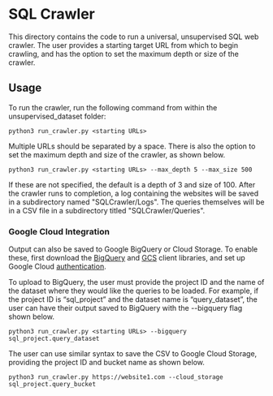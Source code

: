 # SQL Crawler

This directory contains the code to run a universal, unsupervised SQL web crawler. The user provides a starting target URL from which to begin crawling, and has the option to set the maximum depth or size of the crawler.

## Usage
To run the crawler, run the following command from within the unsupervised_dataset folder:

```
python3 run_crawler.py <starting URLs>
```
Multiple URLs should be separated by a space. There is also the option to set the maximum depth and size of the crawler, as shown below.

```
python3 run_crawler.py <starting URLs> --max_depth 5 --max_size 500
```
If these are not specified, the default is a depth of 3 and size of 100. After the crawler runs to completion, a log containing the websites will be saved in a subdirectory named "SQLCrawler/Logs". The queries themselves will be in a CSV file in a subdirectory titled "SQLCrawler/Queries".

### Google Cloud Integration

Output can also be saved to Google BigQuery or Cloud Storage. To enable these, first download the [BigQuery](https://cloud.google.com/bigquery/docs/reference/libraries#installing_the_client_library) and [GCS](https://cloud.google.com/storage/docs/reference/libraries#installing_the_client_library) client libraries, and set up Google Cloud [authentication](https://cloud.google.com/docs/authentication/production).

To upload to BigQuery, the user must provide the project ID and the name of the dataset where they would like the queries to be loaded. For example, if the project ID is “sql_project” and the dataset name is “query_dataset”, the user can have their output saved to BigQuery with the --bigquery flag shown below.

```
python3 run_crawler.py <starting URLs> --bigquery sql_project.query_dataset
```

The user can use similar syntax to save the CSV to Google Cloud Storage, providing the project ID and bucket name as shown below.

```
python3 run_crawler.py https://website1.com --cloud_storage sql_project.query_bucket
```
